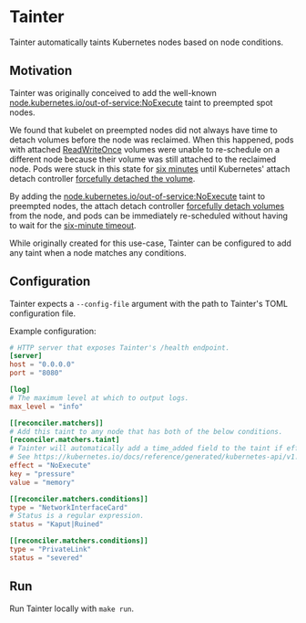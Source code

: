 # Tainter
Tainter automatically taints Kubernetes nodes based on node conditions.

## Motivation

Tainter was originally conceived to add the well-known [node.kubernetes.io/out-of-service:NoExecute](https://kubernetes.io/docs/reference/labels-annotations-taints/#node-kubernetes-io-out-of-service) taint to preempted spot nodes.

We found that kubelet on preempted nodes did not always have time to detach volumes before the node was reclaimed.
When this happened, pods with attached [ReadWriteOnce](https://kubernetes.io/docs/concepts/storage/persistent-volumes/#access-modes)
volumes were unable to re-schedule on a different node because their volume was still attached to the reclaimed node.
Pods were stuck in this state for [six minutes](https://github.com/kubernetes/kubernetes/blob/d9c54f69d4bb7ae1bb655e1a2a50297d615025b5/pkg/controller/volume/attachdetach/attach_detach_controller.go#L96)
until Kubernetes' attach detach controller [forcefully detached the volume](https://github.com/kubernetes/kubernetes/blob/d9c54f69d4bb7ae1bb655e1a2a50297d615025b5/pkg/controller/volume/attachdetach/reconciler/reconciler.go#L279).

By adding the [node.kubernetes.io/out-of-service:NoExecute](https://kubernetes.io/docs/reference/labels-annotations-taints/#node-kubernetes-io-out-of-service)
taint to preempted nodes, the attach detach controller [forcefully detach volumes](https://github.com/kubernetes/kubernetes/blob/d9c54f69d4bb7ae1bb655e1a2a50297d615025b5/pkg/controller/volume/attachdetach/reconciler/reconciler.go#L285)
from the node, and pods can be immediately re-scheduled without having to wait for the [six-minute timeout](https://github.com/kubernetes/kubernetes/blob/d9c54f69d4bb7ae1bb655e1a2a50297d615025b5/pkg/controller/volume/attachdetach/attach_detach_controller.go#L96).

While originally created for this use-case, Tainter can be configured to add any taint when a node matches any conditions.

## Configuration

Tainter expects a `--config-file` argument with the path to Tainter's TOML configuration file.

Example configuration:
```toml
# HTTP server that exposes Tainter's /health endpoint.
[server]
host = "0.0.0.0"
port = "8080"

[log]
# The maximum level at which to output logs.
max_level = "info"

[[reconciler.matchers]]
# Add this taint to any node that has both of the below conditions.
[reconciler.matchers.taint]
# Tainter will automatically add a time_added field to the taint if effect is "NoExecute".
# See https://kubernetes.io/docs/reference/generated/kubernetes-api/v1.27/#taint-v1-core.
effect = "NoExecute"
key = "pressure"
value = "memory"

[[reconciler.matchers.conditions]]
type = "NetworkInterfaceCard"
# Status is a regular expression.
status = "Kaput|Ruined"

[[reconciler.matchers.conditions]]
type = "PrivateLink"
status = "severed"
```

## Run

Run Tainter locally with `make run`.
